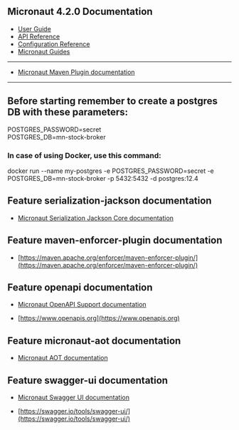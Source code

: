 ## Micronaut 4.2.0 Documentation

- [User Guide](https://docs.micronaut.io/4.2.0/guide/index.html)
- [API Reference](https://docs.micronaut.io/4.2.0/api/index.html)
- [Configuration Reference](https://docs.micronaut.io/4.2.0/guide/configurationreference.html)
- [Micronaut Guides](https://guides.micronaut.io/index.html)
---

- [Micronaut Maven Plugin documentation](https://micronaut-projects.github.io/micronaut-maven-plugin/latest/)
---
## Before starting remember to create a postgres DB with these parameters:
 
POSTGRES_PASSWORD=secret \
POSTGRES_DB=mn-stock-broker

### In case of using Docker, use this command:

docker run --name my-postgres -e POSTGRES_PASSWORD=secret -e POSTGRES_DB=mn-stock-broker -p 5432:5432 -d postgres:12.4

## Feature serialization-jackson documentation

- [Micronaut Serialization Jackson Core documentation](https://micronaut-projects.github.io/micronaut-serialization/latest/guide/)


## Feature maven-enforcer-plugin documentation

- [https://maven.apache.org/enforcer/maven-enforcer-plugin/](https://maven.apache.org/enforcer/maven-enforcer-plugin/)


## Feature openapi documentation

- [Micronaut OpenAPI Support documentation](https://micronaut-projects.github.io/micronaut-openapi/latest/guide/index.html)

- [https://www.openapis.org](https://www.openapis.org)


## Feature micronaut-aot documentation

- [Micronaut AOT documentation](https://micronaut-projects.github.io/micronaut-aot/latest/guide/)


## Feature swagger-ui documentation

- [Micronaut Swagger UI documentation](https://micronaut-projects.github.io/micronaut-openapi/latest/guide/index.html)

- [https://swagger.io/tools/swagger-ui/](https://swagger.io/tools/swagger-ui/)